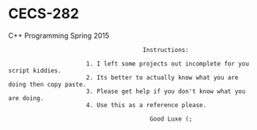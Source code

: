 # CECS-282
C++ Programming
Spring 2015
                              
                                          Instructions:

                          1. I left some projects out incomplete for you script kiddies. 
                          2. Its better to actually know what you are doing then copy paste.
                          3. Please get help if you don't know what you are doing. 
                          4. Use this as a reference please.

                                            Good Luxe (;
